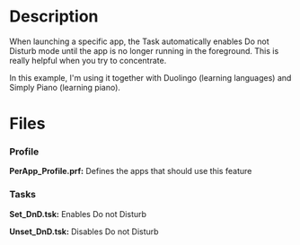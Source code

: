 # Description

When launching a specific app, the Task automatically enables Do not Disturb mode until the app is no longer running in the foreground. 
This is really helpful when you try to concentrate. 

In this example, I'm using it together with Duolingo (learning languages) and Simply Piano (learning piano). 

# Files

### Profile
**PerApp_Profile.prf:** Defines the apps that should use this feature

### Tasks

**Set_DnD.tsk:** Enables Do not Disturb

**Unset_DnD.tsk:** Disables Do not Disturb
